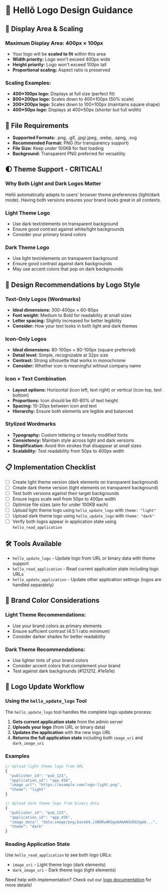 # 🎨 Hellō Logo Design Guidance

## 📐 Display Area & Scaling

### **Maximum Display Area: 400px × 100px**
- Your logo will be **scaled to fit** within this area
- **Width priority:** Logo won't exceed 400px wide
- **Height priority:** Logo won't exceed 100px tall
- **Proportional scaling:** Aspect ratio is preserved

### **Scaling Examples:**
- **400×100px logo:** Displays at full size (perfect fit)
- **800×200px logo:** Scales down to 400×100px (50% scale)
- **200×200px logo:** Scales down to 100×100px (maintains square shape)
- **400×50px logo:** Displays at 400×50px (shorter but full width)

## 📄 File Requirements
- **Supported Formats:** .png, .gif, .jpg/.jpeg, .webp, .apng, .svg
- **Recommended Format:** PNG (for transparency support)
- **File Size:** Keep under 100KB for fast loading
- **Background:** Transparent PNG preferred for versatility

## 🌓 Theme Support - CRITICAL!

### **Why Both Light and Dark Logos Matter**
Hellō automatically adapts to users' browser theme preferences (light/dark mode). Having both versions ensures your brand looks great in all contexts.

### **Light Theme Logo**
- Use dark text/elements on transparent background
- Ensure good contrast against white/light backgrounds
- Consider your primary brand colors

### **Dark Theme Logo**  
- Use light text/elements on transparent background
- Ensure good contrast against dark backgrounds
- May use accent colors that pop on dark backgrounds

## 🎯 Design Recommendations by Logo Style

### **Text-Only Logos (Wordmarks)**
- **Ideal dimensions:** 300-400px × 60-80px
- **Font weight:** Medium to Bold for readability at small sizes
- **Letter spacing:** Slightly increased for better legibility
- **Consider:** How your text looks in both light and dark themes

### **Icon-Only Logos**
- **Ideal dimensions:** 80-100px × 80-100px (square preferred)
- **Detail level:** Simple, recognizable at 32px size
- **Contrast:** Strong silhouette that works in monochrome
- **Consider:** Whether icon is meaningful without company name

### **Icon + Text Combination**
- **Layout options:** Horizontal (icon left, text right) or vertical (icon top, text bottom)
- **Proportions:** Icon should be 60-80% of text height
- **Spacing:** 10-20px between icon and text
- **Hierarchy:** Ensure both elements are legible and balanced

### **Stylized Wordmarks**
- **Typography:** Custom lettering or heavily modified fonts
- **Consistency:** Maintain style across light and dark versions
- **Simplification:** Avoid thin strokes that disappear at small sizes
- **Scalability:** Test readability from 50px to 400px width

## 📋 Implementation Checklist

- [ ] Create light theme version (dark elements on transparent background)
- [ ] Create dark theme version (light elements on transparent background)
- [ ] Test both versions against their target backgrounds
- [ ] Ensure logos scale well from 50px to 400px width
- [ ] Optimize file sizes (aim for under 100KB each)
- [ ] Upload light theme logo using `hello_update_logo` with `theme: "light"`
- [ ] Upload dark theme logo using `hello_update_logo` with `theme: "dark"`
- [ ] Verify both logos appear in application state using `hello_read_application`

## 🛠️ Tools Available

- `hello_update_logo` - Update logo from URL or binary data with theme support
- `hello_read_application` - Read current application state including logo URLs
- `hello_update_application` - Update other application settings (logos are handled separately)

## 🎨 Brand Color Considerations

### Light Theme Recommendations:
- Use your brand colors as primary elements
- Ensure sufficient contrast (4.5:1 ratio minimum)
- Consider darker shades for better readability

### Dark Theme Recommendations:
- Use lighter tints of your brand colors
- Consider accent colors that complement your brand
- Test against dark backgrounds (#121212, #1e1e1e)

## 🔄 Logo Update Workflow

### Using the `hello_update_logo` Tool

The `hello_update_logo` tool handles the complete logo update process:

1. **Gets current application state** from the admin server
2. **Uploads your logo** (from URL or binary data)
3. **Updates the application** with the new logo URL
4. **Returns the full application state** including both `image_uri` and `dark_image_uri`

### Examples

```javascript
// Upload light theme logo from URL
{
  "publisher_id": "pub_123",
  "application_id": "app_456", 
  "image_url": "https://example.com/logo-light.png",
  "theme": "light"
}

// Upload dark theme logo from binary data
{
  "publisher_id": "pub_123",
  "application_id": "app_456",
  "image_data": "data:image/png;base64,iVBORw0KGgoAAAANSUhEUgAA...",
  "theme": "dark"
}
```

### Reading Application State

Use `hello_read_application` to see both logo URLs:
- `image_uri` - Light theme logo (dark elements)
- `dark_image_uri` - Dark theme logo (light elements)

Need help with implementation? Check out our [logo documentation](https://www.hello.dev/docs/hello-buttons/#logos) for more details! 